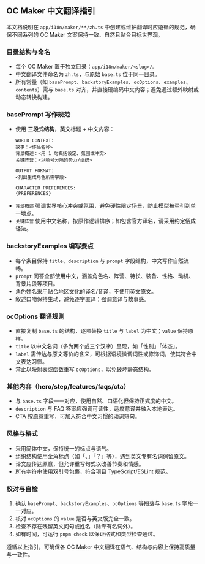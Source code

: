 ## OC Maker 中文翻译指引

本文档说明在 `app/i18n/maker/**/zh.ts` 中创建或维护翻译时应遵循的规范，确保不同系列的 OC Maker 文案保持一致、自然且贴合目标世界观。

### 目录结构与命名
- 每个 OC Maker 置于独立目录：`app/i18n/maker/<slug>/`.
- 中文翻译文件命名为 `zh.ts`，与原始 `base.ts` 位于同一目录。
- 所有常量（如 `basePrompt`、`backstoryExamples`、`ocOptions`、`examples`、`contents`）需与 `base.ts` 对齐，并直接硬编码中文内容；避免通过额外映射或动态转换构建。

### basePrompt 写作规范
- 使用 **三段式结构**，英文标题 + 中文内容：
  ```text
  WORLD CONTEXT:
  故事：<作品名称>
  背景概述：<用 1 句概括设定、氛围或冲突>
  关键阵营：<以顿号分隔的势力/组织>

  OUTPUT FORMAT:
  <列出生成角色所需字段>

  CHARACTER PREFERENCES:
  {PREFERENCES}
  ```
- `背景概述` 强调世界核心冲突或氛围，避免硬性限定场景，防止模型被牵引到单一地点。
- `关键阵营` 使用中文名称，按原作逻辑排序；如包含官方译名，请采用约定俗成译法。

### backstoryExamples 编写要点
- 每个条目保持 `title`、`description` 与 `prompt` 字段结构，中文写作自然流畅。
- `prompt` 问答全部使用中文，涵盖角色名、阵营、特长、装备、性格、动机、背景片段等项目。
- 角色姓名采用贴合地区文化的译名/音译，不使用英文原文。
- 叙述口吻保持生动，避免逐字直译；强调意译与故事感。

### ocOptions 翻译规则
- 直接复制 `base.ts` 的结构，逐项替换 `title` 与 `label` 为中文；`value` 保持原样。
- `title` 以中文名词（多为两个或三个汉字）呈现，如「性别」「体态」。
- `label` 需传达与原文等价的含义，可根据语境微调词性或修饰词，使其符合中文表达习惯。
- 禁止以映射表或函数重写 `ocOptions`，以免破坏静态结构。

### 其他内容（hero/step/features/faqs/cta）
- 与 `base.ts` 字段一一对应，使用自然、口语化但保持正式度的中文。
- `description` 与 FAQ 答案应强调可读性，适度意译并融入本地表达。
- CTA 按原意重写，可加入符合中文习惯的动词短句。

### 风格与格式
- 采用简体中文，保持统一的标点与语气。
- 组织结构使用全角标点（如「、」「？」等），遇到英文专有名词保留原文。
- 译文应传达原意，但允许重写句式以改善节奏和情感。
- 所有字符串使用双引号包裹，符合项目 TypeScript/ESLint 规范。

### 校对与自检
1. 确认 `basePrompt`、`backstoryExamples`、`ocOptions` 等段落与 `base.ts` 字段一一对应。
2. 核对 `ocOptions` 的 `value` 是否与英文版完全一致。
3. 检查不存在残留英文问句或姓名（除专有名词外）。
4. 如有时间，可运行 `pnpm check` 以保证格式和类型检查通过。

遵循以上指引，可确保各 OC Maker 中文翻译在语气、结构与内容上保持高质量与一致性。
